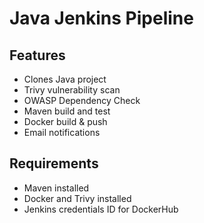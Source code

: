 # Java Jenkins Pipeline

## Features
- Clones Java project
- Trivy vulnerability scan
- OWASP Dependency Check
- Maven build and test
- Docker build & push
- Email notifications

## Requirements
- Maven installed
- Docker and Trivy installed
- Jenkins credentials ID for DockerHub

